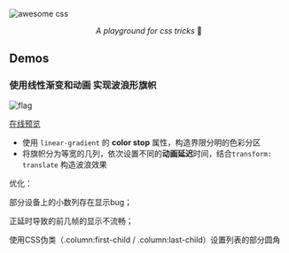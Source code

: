 

![awesome css](https://s2.loli.net/2024/12/02/JQD2TaxRN7BFIzv.png)

<p align="center"><i>A playground for css tricks</i> 🤖</p>

## Demos

### 使用线性渐变和动画 实现波浪形旗帜

![flag](https://s2.loli.net/2024/12/02/l6PFBxhYoX5ZRpb.gif)

[在线预览](https://codepen.io/neptoo/pen/emONeZe)

- 使用 `linear-gradient` 的 **color stop** 属性，构造界限分明的色彩分区
- 将旗帜分为等宽的几列，依次设置不同的**动画延迟**时间，结合`transform: translate` 构造波浪效果

优化：

部分设备上的小数列存在显示bug；

正延时导致的前几帧的显示不流畅；

使用CSS伪类（.column:first-child / .column:last-child）设置列表的部分圆角